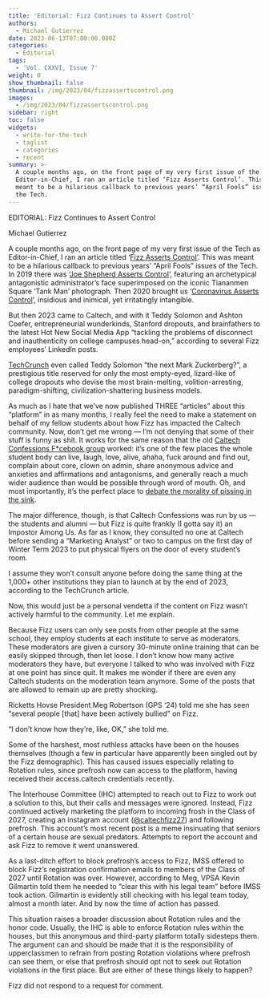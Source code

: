 ```yaml
---
title: 'Editorial: Fizz Continues to Assert Control'
authors:
  - Michael Gutierrez
date: 2023-06-13T07:00:00.000Z
categories:
  - Editorial
tags:
  - 'Vol. CXXVI, Issue 7'
weight: 0
show_thumbnail: false
thumbnail: /img/2023/04/fizzassertscontrol.png
images:
  - /img/2023/04/fizzassertscontrol.png
sidebar: right
toc: false
widgets:
  - write-for-the-tech
  - taglist
  - categories
  - recent
summary: >-
  A couple months ago, on the front page of my very first issue of the Tech as
  Editor-in-Chief, I ran an article titled ‘Fizz Asserts Control’. This was
  meant to be a hilarious callback to previous years’ “April Fools” issues of
  the Tech.
---
```


EDITORIAL: Fizz Continues to Assert Control

Michael Gutierrez

A couple months ago, on the front page of my very first issue of the Tech as Editor-in-Chief, I ran an article titled ‘[Fizz Asserts Control’](https://tech.caltech.edu/issues/2023-04-04.pdf). This was meant to be a hilarious callback to previous years’ “April Fools” issues of the Tech. In 2019 there was ‘[Joe Shepherd Asserts Control](https://campuspubs.library.caltech.edu/3316/1/Issue%2020%2C%202018-19_FINAL.pdf)’, featuring an archetypical antagonistic administrator’s face superimposed on the iconic Tiananmen Square ‘Tank Man’ photograph. Then 2020 brought us ‘[Coronavirus Asserts Control](https://campuspubs.library.caltech.edu/3371/1/Issue%206%20%28Hot%20Rivet%29.pdf)’, insidious and inimical, yet irritatingly intangible.

But then 2023 came to Caltech, and with it Teddy Solomon and Ashton Coefer, entrepreneurial wunderkinds, Stanford dropouts, and brainfathers to the latest Hot New Social Media App “tackling the problems of disconnect and inauthenticity on college campuses head-on,” according to several Fizz employees’ LinkedIn posts.

[TechCrunch](https://techcrunch.com/2022/11/23/fizz-college-social-app-series-a/) even called Teddy Solomon “the next Mark Zuckerberg?”, a prestigious title reserved for only the most empty-eyed, lizard-like of college dropouts who devise the most brain-melting, volition-arresting, paradigm-shifting, civilization-shattering business models.

As much as I hate that we’ve now published THREE “articles” about this “platform” in as many months, I really feel the need to make a statement on behalf of my fellow students about how Fizz has impacted the Caltech community. Now, don’t get me wrong — I’m not denying that some of their stuff is funny as shit. It works for the same reason that the old [Caltech Confessions F\*cebook group](https://www.facebook.com/caltechconfessions/) worked: it’s one of the few places the whole student body can live, laugh, love, alive, ahaha, fuck around and find out, complain about core, clown on admin, share anonymous advice and anxieties and affirmations and antagonisms, and generally reach a much wider audience than would be possible through word of mouth. Oh, and most importantly, it’s the perfect place to [debate the morality of pissing in the sink](https://www.facebook.com/caltechconfessions/posts/pfbid0UrLoRAuSGkP5sq1sZ6jG9Nz7XtszAXNmvfcuA7ki5JpDJ2vD2fTmoYpzMaburB24l).

The major difference, though, is that Caltech Confessions was run by us — the students and alumni — but Fizz is quite frankly (I gotta say it) an Impostor Among Us. As far as I know, they consulted no one at Caltech before sending a “Marketing Analyst” or two to campus on the first day of Winter Term 2023 to put physical flyers on the door of every student’s room.

I assume they won’t consult anyone before doing the same thing at the 1,000+ other institutions they plan to launch at by the end of 2023, according to the TechCrunch article.

Now, this would just be a personal vendetta if the content on Fizz wasn’t actively harmful to the community. Let me explain.

Because Fizz users can only see posts from other people at the same school, they employ students at each institute to serve as moderators. These moderators are given a cursory 30-minute online training that can be easily skipped through, then let loose. I don’t know how many active moderators they have, but everyone I talked to who was involved with Fizz at one point has since quit. It makes me wonder if there are even any Caltech students on the moderation team anymore. Some of the posts that are allowed to remain up are pretty shocking.

Ricketts Hovse President Meg Robertson (GPS ‘24) told me she has seen “several people \[that] have been actively bullied” on Fizz.

“I don’t know how they’re, like, OK,” she told me.

Some of the harshest, most ruthless attacks have been on the houses themselves (though a few in particular have apparently been singled out by the Fizz demographic). This has caused issues especially relating to Rotation rules, since prefrosh now can access to the platform, having received their access.caltech credentials recently.

The Interhouse Committee (IHC) attempted to reach out to Fizz to work out a solution to this, but their calls and messages were ignored. Instead, Fizz continued actively marketing the platform to incoming frosh in the Class of 2027, creating an instagram account ([@caltechfizz27](https://www.instagram.com/caltechfizz27/)) and following prefrosh. This account’s most recent post is a meme insinuating that seniors of a certain house are sexual predators. Attempts to report the account and ask Fizz to remove it went unanswered.

As a last-ditch effort to block prefrosh’s access to Fizz, IMSS offered to block Fizz’s registration confirmation emails to members of the Class of 2027 until Rotation was over. However, according to Meg, VPSA Kevin Gilmartin told them he needed to “clear this with his legal team” before IMSS took action. Gilmartin is evidently still checking with his legal team today, almost a month later. And by now the time of action has passed.

This situation raises a broader discussion about Rotation rules and the honor code. Usually, the IHC is able to enforce Rotation rules within the houses, but this anonymous and third-party platform totally sidesteps them. The argument can and should be made that it is the responsibility of upperclassmen to refrain from posting Rotation violations where prefrosh can see them, or else that prefrosh should opt not to seek out Rotation violations in the first place. But are either of these things likely to happen?

Fizz did not respond to a request for comment.
